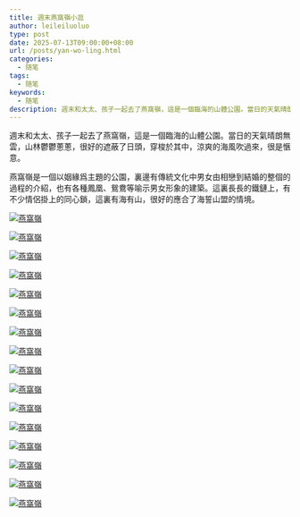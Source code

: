 ```yaml
---
title: 週末燕窩嶺小逛
author: leileiluoluo
type: post
date: 2025-07-13T09:00:00+08:00
url: /posts/yan-wo-ling.html
categories:
  - 随笔
tags:
  - 随笔
keywords:
  - 随笔
description: 週末和太太、孩子一起去了燕窩嶺，這是一個臨海的山體公園。當日的天氣晴朗無雲，山林鬱鬱蔥蔥，很好的遮蔽了日頭，穿梭於其中，涼爽的海風吹過來，很是愜意。
---
```


週末和太太、孩子一起去了燕窩嶺，這是一個臨海的山體公園。當日的天氣晴朗無雲，山林鬱鬱蔥蔥，很好的遮蔽了日頭，穿梭於其中，涼爽的海風吹過來，很是愜意。

燕窩嶺是一個以姻緣爲主題的公園，裏邊有傳統文化中男女由相戀到結婚的整個的過程的介紹，也有各種鳳凰、鴛鴦等喻示男女形象的建築。這裏長長的鐵鏈上，有不少情侶掛上的同心鎖，這裏有海有山，很好的應合了海誓山盟的情境。

[![燕窩嶺](https://leileiluoluo.github.io/static/images/uploads/2025/07/yan-wo-ling-1.jpg)](https://raw.githubusercontent.com/leileiluoluo/blog-images/main/2025/yan-wo-ling-1.jpg)

[![燕窩嶺](https://leileiluoluo.github.io/static/images/uploads/2025/07/yan-wo-ling-2.jpg)](https://raw.githubusercontent.com/leileiluoluo/blog-images/main/2025/yan-wo-ling-2.jpg)

[![燕窩嶺](https://leileiluoluo.github.io/static/images/uploads/2025/07/yan-wo-ling-3.jpg)](https://raw.githubusercontent.com/leileiluoluo/blog-images/main/2025/yan-wo-ling-3.jpg)

[![燕窩嶺](https://leileiluoluo.github.io/static/images/uploads/2025/07/yan-wo-ling-4.jpg)](https://raw.githubusercontent.com/leileiluoluo/blog-images/main/2025/yan-wo-ling-4.jpg)

[![燕窩嶺](https://leileiluoluo.github.io/static/images/uploads/2025/07/yan-wo-ling-5.jpg)](https://raw.githubusercontent.com/leileiluoluo/blog-images/main/2025/yan-wo-ling-5.jpg)

[![燕窩嶺](https://leileiluoluo.github.io/static/images/uploads/2025/07/yan-wo-ling-6.jpg)](https://raw.githubusercontent.com/leileiluoluo/blog-images/main/2025/yan-wo-ling-6.jpg)

[![燕窩嶺](https://leileiluoluo.github.io/static/images/uploads/2025/07/yan-wo-ling-7.jpg)](https://raw.githubusercontent.com/leileiluoluo/blog-images/main/2025/yan-wo-ling-7.jpg)

[![燕窩嶺](https://leileiluoluo.github.io/static/images/uploads/2025/07/yan-wo-ling-8.jpg)](https://raw.githubusercontent.com/leileiluoluo/blog-images/main/2025/yan-wo-ling-8.jpg)

[![燕窩嶺](https://leileiluoluo.github.io/static/images/uploads/2025/07/yan-wo-ling-9.jpg)](https://raw.githubusercontent.com/leileiluoluo/blog-images/main/2025/yan-wo-ling-9.jpg)

[![燕窩嶺](https://leileiluoluo.github.io/static/images/uploads/2025/07/yan-wo-ling-10.jpg)](https://raw.githubusercontent.com/leileiluoluo/blog-images/main/2025/yan-wo-ling-10.jpg)

[![燕窩嶺](https://leileiluoluo.github.io/static/images/uploads/2025/07/yan-wo-ling-11.jpg)](https://raw.githubusercontent.com/leileiluoluo/blog-images/main/2025/yan-wo-ling-11.jpg)

[![燕窩嶺](https://leileiluoluo.github.io/static/images/uploads/2025/07/yan-wo-ling-12.jpg)](https://raw.githubusercontent.com/leileiluoluo/blog-images/main/2025/yan-wo-ling-12.jpg)

[![燕窩嶺](https://leileiluoluo.github.io/static/images/uploads/2025/07/yan-wo-ling-13.jpg)](https://raw.githubusercontent.com/leileiluoluo/blog-images/main/2025/yan-wo-ling-13.jpg)

[![燕窩嶺](https://leileiluoluo.github.io/static/images/uploads/2025/07/yan-wo-ling-14.jpg)](https://raw.githubusercontent.com/leileiluoluo/blog-images/main/2025/yan-wo-ling-14.jpg)

[![燕窩嶺](https://leileiluoluo.github.io/static/images/uploads/2025/07/yan-wo-ling-15.jpg)](https://raw.githubusercontent.com/leileiluoluo/blog-images/main/2025/yan-wo-ling-15.jpg)

[![燕窩嶺](https://leileiluoluo.github.io/static/images/uploads/2025/07/yan-wo-ling-16.jpg)](https://raw.githubusercontent.com/leileiluoluo/blog-images/main/2025/yan-wo-ling-16.jpg)
